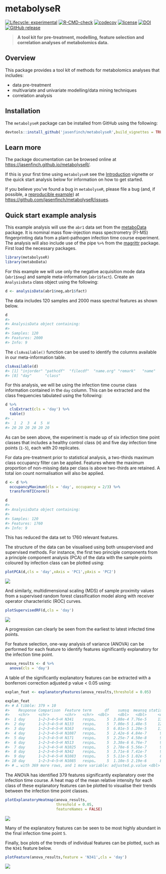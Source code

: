 
<!-- README.md is generated from README.Rmd. Please edit that file -->

# metabolyseR

<!-- badges: start -->

[![Lifecycle:
experimental](https://img.shields.io/badge/lifecycle-experimental-orange.svg)](https://lifecycle.r-lib.org/articles/stages.html#experimental)
[![R-CMD-check](https://github.com/jasenfinch/metabolyseR/workflows/R-CMD-check/badge.svg)](https://github.com/jasenfinch/metabolyseR/actions)
[![codecov](https://codecov.io/gh/jasenfinch/metabolyseR/branch/master/graph/badge.svg)](https://codecov.io/gh/jasenfinch/metabolyseR/branch/master)
[![license](https://img.shields.io/badge/license-GNU%20GPL%20v3.0-blue.svg)](https://github.com/jasenfinch/metabolyseR/blob/master/DESCRIPTION)
[![DOI](https://zenodo.org/badge/88983134.svg)](https://zenodo.org/badge/latestdoi/88983134)
[![GitHub
release](https://img.shields.io/github/release/jasenfinch/metabolyseR.svg)](https://GitHub.com/jasenfinch/metabolyseR/releases/)
<!-- badges: end -->

> **A tool kit for pre-treatment, modelling, feature selection and
> correlation analyses of metabolomics data.**

## Overview

This package provides a tool kit of methods for metabolomics analyses
that includes:

-   data pre-treatment
-   multivariate and univariate modelling/data mining techniques
-   correlation analysis

## Installation

The `metabolyseR` package can be installed from GitHub using the
following:

``` r
devtools::install_github('jasenfinch/metabolyseR',build_vignettes = TRUE)
```

## Learn more

The package documentation can be browsed online at
<https://jasenfinch.github.io/metabolyseR/>.

If this is your first time using `metabolyseR` see the
[Introduction](https://jasenfinch.github.io/metabolyseR/articles/metabolyseR.html)
vignette or the quick start analysis below for information on how to get
started.

If you believe you’ve found a bug in `metabolyseR`, please file a bug
(and, if possible, a [reproducible
example](https://reprex.tidyverse.org)) at
<https://github.com/jasenfinch/metabolyseR/issues>.

## Quick start example analysis

This example analysis will use the `abr1` data set from the
[metaboData](https://aberhrml.github.io/metaboData/) package. It is
nominal mass flow-injection mass spectrometry (FI-MS) fingerprinting
data from a plant-pathogen infection time course experiment. The
analysis will also include use of the pipe `%>%` from the
[magrittr](https://magrittr.tidyverse.org/) package. First load the
necessary packages.

``` r
library(metabolyseR)
library(metaboData)
```

For this example we will use only the negative acquisition mode data
(`abr1$neg`) and sample meta-information (`abr1$fact`). Create an
`AnalysisData` class object using the following:

``` r
d <- analysisData(abr1$neg,abr1$fact)
```

The data includes 120 samples and 2000 mass spectral features as shown
below.

``` r
d
#> 
#> AnalysisData object containing:
#> 
#> Samples: 120 
#> Features: 2000 
#> Info: 9
```

The `clsAvailable()` function can be used to identify the columns
available in our meta-information table.

``` r
clsAvailable(d)
#> [1] "injorder" "pathcdf"  "filecdf"  "name.org" "remark"   "name"     "rep"     
#> [8] "day"      "class"
```

For this analysis, we will be using the infection time course class
information contained in the `day` column. This can be extracted and the
class frequencies tabulated using the following:

``` r
d %>%
  clsExtract(cls = 'day') %>%
  table()
#> .
#>  1  2  3  4  5  H 
#> 20 20 20 20 20 20
```

As can be seen above, the experiment is made up of six infection time
point classes that includes a healthy control class (`H`) and five day
infection time points (`1-5`), each with 20 replicates.

For data pre-treatment prior to statistical analysis, a two-thirds
maximum class occupancy filter can be applied. Features where the
maximum proportion of non-missing data per class is above two-thirds are
retained. A total ion count normalisation will also be applied.

``` r
d <- d %>%
  occupancyMaximum(cls = 'day', occupancy = 2/3) %>%
  transformTICnorm()
```

``` r
d
#> 
#> AnalysisData object containing:
#> 
#> Samples: 120 
#> Features: 1760 
#> Info: 9
```

This has reduced the data set to 1760 relevant features.

The structure of the data can be visualised using both unsupervised and
supervised methods. For instance, the first two principle components
from a principle component analysis (PCA) of the data with the sample
points coloured by infection class can be plotted using:

``` r
plotPCA(d,cls = 'day',xAxis = 'PC1',yAxis = 'PC2')
```

<img src="man/figures/README-pca-1.png" style="display: block; margin: auto;" />

And similarly, multidimensional scaling (MDS) of sample proximity values
from a supervised random forest classification model along with receiver
operator characteristic (ROC) curves.

``` r
plotSupervisedRF(d,cls = 'day')
```

<img src="man/figures/README-supervised_RF-1.png" style="display: block; margin: auto;" />

A progression can clearly be seen from the earliest to latest infected
time points.

For feature selection, one-way analysis of variance (ANOVA) can be
performed for each feature to identify features significantly
explanatory for the infection time point.

``` r
anova_results <- d %>%
  anova(cls = 'day')
```

A table of the significantly explanatory features can be extracted with
a bonferroni correction adjusted p value &lt; 0.05 using:

``` r
explan_feat <- explanatoryFeatures(anova_results,threshold = 0.05)
```

``` r
explan_feat
#> # A tibble: 379 × 10
#>    Response Comparison  Feature term      df    sumsq  meansq statistic  p.value
#>    <chr>    <chr>       <chr>   <chr>  <dbl>    <dbl>   <dbl>     <dbl>    <dbl>
#>  1 day      1~2~3~4~5~H N341    respo…     5  3.88e-4 7.76e-5     137.  1.55e-46
#>  2 day      1~2~3~4~5~H N133    respo…     5  7.00e-5 1.40e-5     126.  8.63e-45
#>  3 day      1~2~3~4~5~H N163    respo…     5  6.01e-5 1.20e-5     117.  2.95e-43
#>  4 day      1~2~3~4~5~H N1087   respo…     5  2.42e-6 4.84e-7      99.8 5.61e-40
#>  5 day      1~2~3~4~5~H N171    respo…     5  2.25e-7 4.50e-8      95.7 3.84e-39
#>  6 day      1~2~3~4~5~H N513    respo…     5  3.38e-6 6.76e-7      95.3 4.78e-39
#>  7 day      1~2~3~4~5~H N1025   respo…     5  2.78e-6 5.56e-7      91.0 3.91e-38
#>  8 day      1~2~3~4~5~H N342    respo…     5  3.71e-6 7.41e-7      90.3 5.32e-38
#>  9 day      1~2~3~4~5~H N1083   respo…     5  5.11e-5 1.02e-5      89.0 1.06e-37
#> 10 day      1~2~3~4~5~H N1085   respo…     5  1.10e-5 2.19e-6      83.4 1.92e-36
#> # … with 369 more rows, and 1 more variable: adjusted.p.value <dbl>
```

The ANOVA has identified 379 features significantly explanatory over the
infection time course. A heat map of the mean relative intensity for
each class of these explanatory features can be plotted to visualise
their trends between the infection time point classes.

``` r
plotExplanatoryHeatmap(anova_results,
                       threshold = 0.05,
                       featureNames = FALSE)
```

<img src="man/figures/README-rf_heatmap-1.png" style="display: block; margin: auto;" />

Many of the explanatory features can be seen to be most highly abundant
in the final infection time point `5`.

Finally, box plots of the trends of individual features can be plotted,
such as the `N341` feature below.

``` r
plotFeature(anova_results,feature = 'N341',cls = 'day')
```

<img src="man/figures/README-feature_plot-1.png" style="display: block; margin: auto;" />
